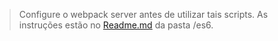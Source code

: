 > Configure o webpack server antes de utilizar tais 
> scripts. As instruções estão no [Readme.md](https://git.io/JJJFH) da pasta /es6. 
